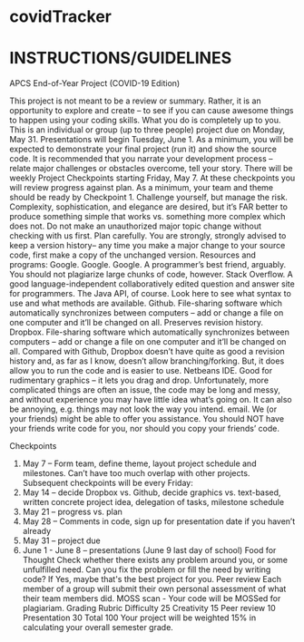 # covidTracker
INSTRUCTIONS/GUIDELINES
=========================
APCS End-of-Year Project (COVID-19 Edition)

This project is not meant to be a review or summary. Rather, it is an opportunity to explore and
create – to see if you can cause awesome things to happen using your coding skills. What you do
is completely up to you.
This is an individual or group (up to three people) project due on Monday, May 31.
Presentations will begin Tuesday, June 1. As a minimum, you will be expected to demonstrate
your final project (run it) and show the source code. It is recommended that you narrate your
development process – relate major challenges or obstacles overcome, tell your story.
There will be weekly Project Checkpoints starting Friday, May 7. At these checkpoints you will
review progress against plan. As a minimum, your team and theme should be ready by
Checkpoint 1.
Challenge yourself, but manage the risk. Complexity, sophistication, and elegance are desired,
but it’s FAR better to produce something simple that works vs. something more complex which
does not. Do not make an unauthorized major topic change without checking with us first. Plan
carefully.
You are strongly, strongly advised to keep a version history– any time you make a major change
to your source code, first make a copy of the unchanged version.
Resources and programs:
Google. Google. Google. A programmer’s best friend, arguably. You should not plagiarize
large chunks of code, however.
Stack Overflow. A good language-independent collaboratively edited question and answer site
for programmers.
The Java API, of course. Look here to see what syntax to use and what methods are available.
Github. File-sharing software which automatically synchronizes between computers – add or
change a file on one computer and it’ll be changed on all. Preserves revision history.
Dropbox. File-sharing software which automatically synchronizes between computers – add or
change a file on one computer and it’ll be changed on all. Compared with Github, Dropbox
doesn’t have quite as good a revision history and, as far as I know, doesn’t allow
branching/forking. But, it does allow you to run the code and is easier to use.
Netbeans IDE. Good for rudimentary graphics – it lets you drag and drop. Unfortunately, more
complicated things are often an issue, the code may be long and messy, and without experience
you may have little idea what’s going on. It can also be annoying, e.g. things may not look the
way you intend.
email. We (or your friends) might be able to offer you assistance. You should NOT have your
friends write code for you, nor should you copy your friends’ code.

Checkpoints
1. May 7 – Form team, define theme, layout project schedule and milestones. Can’t have too
much overlap with other projects.
Subsequent checkpoints will be every Friday:
2. May 14 – decide Dropbox vs. Github, decide graphics vs. text-based, written concrete project
idea, delegation of tasks, milestone schedule
3. May 21 – progress vs. plan
4. May 28 – Comments in code, sign up for presentation date if you haven’t already
5. May 31 – project due
6. June 1 - June 8 – presentations (June 9 last day of school)
Food for Thought
Check whether there exists any problem around you, or some unfulfilled need.
Can you fix the problem or fill the need by writing code?
If Yes, maybe that's the best project for you.
Peer review
Each member of a group will submit their own personal assessment of what their team members
did.
MOSS scan - Your code will be MOSSed for plagiariam.
Grading Rubric
Difficulty 25
Creativity 15
Peer review 10
Presentation 30
Total 100
Your project will be weighted 15% in calculating your overall semester grade.
